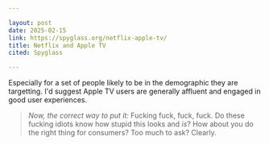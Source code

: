 ```yaml
---

layout: post
date: 2025-02-15
link: https://spyglass.org/netflix-apple-tv/
title: Netflix and Apple TV
cited: Spyglass

---
```


Especially for a set of people likely to be in the demographic they are targetting. I'd suggest Apple TV users are generally affluent and engaged in good user experiences.

> _Now, the correct way to put it:_ Fucking fuck, fuck, fuck. Do these fucking idiots know how stupid this looks and _is_? How about you do the right thing for consumers? Too much to ask? Clearly.